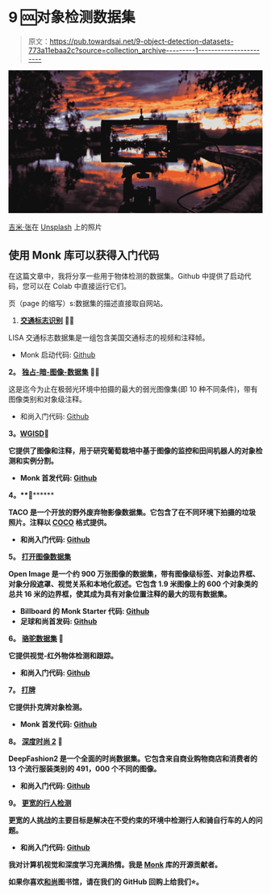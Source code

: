 # 9 🆒对象检测数据集

> 原文：<https://pub.towardsai.net/9-object-detection-datasets-773a11ebaa2c?source=collection_archive---------1----------------------->

![](img/7df43655ca4fd44c23cf984d889c3ab3.png)

[吉米·张](https://unsplash.com/@photohunter?utm_source=unsplash&utm_medium=referral&utm_content=creditCopyText)在 [Unsplash](https://unsplash.com/collections/135885/screens?utm_source=unsplash&utm_medium=referral&utm_content=creditCopyText) 上的照片

## 使用 Monk 库可以获得入门代码

在这篇文章中，我将分享一些用于物体检测的数据集。Github 中提供了启动代码，您可以在 Colab 中直接运行它们。

页（page 的缩写）s:数据集的描述直接取自网站。

1.  [**交通标志识别**](http://cvrr.ucsd.edu/LISA/lisa-traffic-sign-dataset.html) 🚦🚳

LISA 交通标志数据集是一组包含美国交通标志的视频和注释帧。

*   Monk 启动代码: [Github](https://github.com/Tessellate-Imaging/Monk_Object_Detection/blob/master/application_model_zoo/Example%20-%20LISA%20Traffic%20Sign%20Recognition%20(Multi-GPU).ipynb)

**2。** [**独占-暗-图像-数据集**](https://github.com/cs-chan/Exclusively-Dark-Image-Dataset) 🦸‍♂️

这是迄今为止在极弱光环境中拍摄的最大的弱光图像集(即 10 种不同条件)，带有图像类别和对象级注释。

*   和尚入门代码: [Github](https://github.com/Tessellate-Imaging/Monk_Object_Detection/blob/master/application_model_zoo/Example%20-%20Object%20Detection%20in%20low%20lighting%20conditions.ipynb)

**3。**[**WGISD**](https://github.com/thsant/wgisd)**🍇**

**它提供了图像和注释，用于研究葡萄栽培中基于图像的监控和田间机器人的对象检测和实例分割。**

*   **Monk 首发代码: [Github](https://github.com/Tessellate-Imaging/Monk_Object_Detection/blob/master/application_model_zoo/Example%20-%20Wine%20Grape%20Instance%20Detection%20Dataset.ipynb)**

****4。**[](http://tacodataset.org/)****🍾******

******TACO 是一个开放的野外废弃物影像数据集。它包含了在不同环境下拍摄的垃圾照片。注释以 [COCO](http://cocodataset.org/) 格式提供。******

*   ******和尚入门代码: [Github](https://github.com/Tessellate-Imaging/Monk_Object_Detection/blob/master/application_model_zoo/Example%20-%20Trash%20(Waste)%20Detection.ipynb)******

********5。** [**打开图像数据集**](https://storage.googleapis.com/openimages/web/index.html)******

****Open Image 是一个约 900 万张图像的数据集，带有图像级标签、对象边界框、对象分段遮罩、视觉关系和本地化叙述。它包含 1.9 米图像上的 600 个对象类的总共 16 米的边界框，使其成为具有对象位置注释的最大的现有数据集。****

*   ****Billboard 的 Monk Starter 代码: [Github](https://github.com/Tessellate-Imaging/Monk_Object_Detection/blob/master/application_model_zoo/Example%20-%20Billboard%20(Hoarding%20detection).ipynb)****
*   ****足球和尚首发码: [Github](https://github.com/Tessellate-Imaging/Monk_Object_Detection/blob/master/application_model_zoo/Example%20-%20FootBall%20detection.ipynb)****

******6。** [**骆驼数据集**](https://camel.ece.gatech.edu/) 🐫****

****它提供视觉-红外物体检测和跟踪。****

*   ****和尚入门代码: [Github](https://github.com/Tessellate-Imaging/Monk_Object_Detection/blob/master/application_model_zoo/Example%20-%20person%20detection%20in%20infrared%20images.ipynb)****

****7。 [**打牌**](https://www.kaggle.com/luantm/playing-card)****

****它提供扑克牌对象检测。****

*   ****Monk 首发代码: [Github](https://github.com/Tessellate-Imaging/Monk_Object_Detection/blob/master/application_model_zoo/Example%20-%20playing%20card%20detection.ipynb)****

******8。** [**深度时尚 2**](https://github.com/switchablenorms/DeepFashion2) 👕****

****DeepFashion2 是一个全面的时尚数据集。它包含来自商业购物商店和消费者的 13 个流行服装类别的 491，000 个不同的图像。****

*   ****和尚入门代码: [Github](https://github.com/Tessellate-Imaging/Monk_Object_Detection/blob/master/application_model_zoo/Example%20-%20Fashion%20detector%20on%20DeepFashion2%20Dataset.ipynb)****

******9。** [**更宽的行人检测**](https://competitions.codalab.org/competitions/20132)****

****更宽的人挑战的主要目标是解决在不受约束的环境中检测行人和骑自行车的人的问题。****

*   ****和尚入门代码: [Github](https://github.com/Tessellate-Imaging/Monk_Object_Detection/blob/master/application_model_zoo/Example%20-%20Person%20Detection%20on%20WIDER%20Dataset.ipynb)****

****我对计算机视觉和深度学习充满热情。我是 [Monk](https://github.com/Tessellate-Imaging/Monk_Object_Detection) 库的开源贡献者。****

****如果你喜欢[和尚](https://github.com/Tessellate-Imaging/Monk_Object_Detection/tree/master/application_model_zoo)图书馆，请在我们的 GitHub 回购上给我们⭐️。****